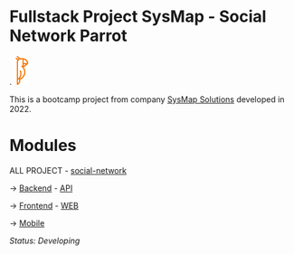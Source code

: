 # Fullstack Project SysMap - Social Network Parrot 


.                     ![Passaro](https://github.com/bc-fullstack-02/victor-luiz-ferreira/blob/main/exercicios-aulas/logoImagem/logo.png)



This is a bootcamp project from company [SysMap Solutions](https://www.linkedin.com/company/sysmap-solutions/?originalSubdomain=br) developed in 2022. 

# Modules 

ALL PROJECT - [social-network](https://github.com/bc-fullstack-02/victor-luiz-ferreira/tree/main/social-network) 

-> [Backend](https://github.com/bc-fullstack-02/victor-luiz-ferreira/tree/main/social-network/Backend) - [API](https://github.com/bc-fullstack-02/victor-luiz-ferreira/tree/main/social-network/Backend/API)

-> [Frontend](https://github.com/bc-fullstack-02/victor-luiz-ferreira/tree/main/social-network/Frontend) - [WEB](https://github.com/bc-fullstack-02/victor-luiz-ferreira/tree/main/social-network/Frontend/web)

-> [Mobile](https://github.com/bc-fullstack-02/victor-luiz-ferreira/tree/main/social-network/Mobile)

*Status: Developing* 